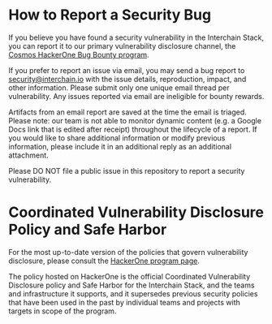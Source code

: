 # How to Report a Security Bug

If you believe you have found a security vulnerability in the Interchain Stack, you can report it to our primary vulnerability disclosure channel, the [Cosmos HackerOne Bug Bounty program](https://hackerone.com/cosmos?type=team).

<!-- markdown-link-check-disable-next-line -->
If you prefer to report an issue via email, you may send a bug report to [security@interchain.io](security@interchain.io) with the issue details, reproduction, impact, and other information. Please submit only one unique email thread per vulnerability. Any issues reported via email are ineligible for bounty rewards. 

Artifacts from an email report are saved at the time the email is triaged. Please note: our team is not able to monitor dynamic content (e.g. a Google Docs link that is edited after receipt) throughout the lifecycle of a report. If you would like to share additional information or modify previous information, please include it in an additional reply as an additional attachment.

Please DO NOT file a public issue in this repository to report a security vulnerability. 

# Coordinated Vulnerability Disclosure Policy and Safe Harbor

For the most up-to-date version of the policies that govern vulnerability disclosure, please consult the [HackerOne program page](https://hackerone.com/cosmos?type=team&view_policy=true).

The policy hosted on HackerOne is the official Coordinated Vulnerability Disclosure policy and Safe Harbor for the Interchain Stack, and the teams and infrastructure it supports, and it supersedes previous security policies that have been used in the past by individual teams and projects with targets in scope of the program.